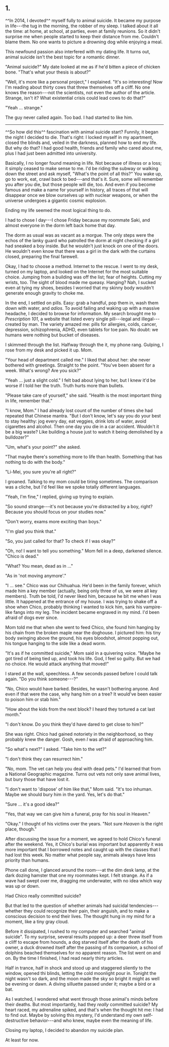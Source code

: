 ## 1.

^^In 2014, I devoted^^ myself fully to animal suicide. It became my purpose in life---the tug in the morning, the robber of my sleep. I talked about it all the time: at home, at school, at parties, even at family reunions. So it didn't surprise me when people started to keep their distance from me. Couldn't blame them. No one wants to picture a drowning dog while enjoying a meal.

This newfound passion also interfered with my dating life. It turns out, animal suicide isn't the best topic for a romantic dinner.

"Animal suicide?" My date looked at me as if he'd bitten a piece of chicken bone. "That's what your thesis is about?"

"Well, it's more like a personal project," I explained. "It's so interesting! Now I'm reading about thirty cows that threw themselves off a cliff. No one knows the reason---not the scientists, not even the author of the article. Strange, isn't it? What existential crisis could lead cows to do that?"

"Yeah ... strange."

The guy never called again. Too bad. I had started to like him.

* * *

^^So how did this^^ fascination with animal suicide start? Funnily, it began the night I decided to die. That's right: I locked myself in my apartment, closed the blinds and, veiled in the darkness, planned how to end my life. But why do that? I had good health, friends and family who cared about me, plus I had just been admitted into university.

Basically, I no longer found meaning in life. Not because of illness or a loss; it simply ceased to make sense to me. I'd be riding the subway or walking down the street and ask myself, "What's the point of all this?" You wake up, go to work, eat, crawl back to bed---and that's it. Sure, some will remember you after you die, but those people will die, too. And even if you become famous and make a name for yourself in history, all traces of that will disappear once we blow ourselves up with nuclear weapons, or when the universe undergoes a gigantic cosmic explosion.

Ending my life seemed the most logical thing to do.

I had to chose I day---I chose Friday because my roommate Saki, and almost everyone in the dorm left back home that day.

The dorm as usual was as vacant as a morgue. The only steps were the echos of the lanky guard who patrolled the dorm at night checking if a girl had sneaked a boy inside. But he wouldn't just knock on one of the doors. He wouldn't even know that there was a girl in the dark with the curtains closed, preparing the final farewell.

Okay, I had to choose a method. Internet to the rescue. I went to my desk, turned on my laptop, and looked on the Internet for the most suitable choice. Jumping from a building was off the list; fear of heights. Cutting my wrists, too. The sight of blood made me queasy. Hanging? Nah, I sucked even at tying my shoes, besides I worried that my skinny body wouldn't generate enough gravity to choke me.

In the end, I settled on pills. Easy: grab a handful, pop them in, wash them down with water, and *adios*. To avoid failing and waking up with a massive headache, I decided to browse for information. My search brought me to *Prescription 101*, a website that listed every single pill---legal and illegal---created by man. The variety amazed me: pills for allergies, colds, cancer, depression, schizophrenia, ADHD, even tablets for toe pain. No doubt: we humans were nothing but bucket of diseases.

I skimmed through the list. Halfway through the it, my phone rang. Gulping, I rose from my desk and picked it up. Mom.

"Your head of department called me." I liked that about her: she never bothered with greetings. Straight to the point. "You've been absent for a week. What's wrong? Are you sick?"

"Yeah ... just a slight cold." I felt bad about lying to her, but I knew it'd be worse if I told her the truth. Truth hurts more than bullets.

"Please take care of yourself," she said. "Health is the most important thing in life, remember that."

"I know, Mom." I had already lost count of the number of times she had repeated that Chinese mantra. "But I don't know, let's say you do your best to stay healthy: jog every day, eat veggies, drink lots of water, avoid cigarettes and alcohol. Then one day you die in a car accident. Wouldn't it be a big waste? Like building a house just to watch it being demolished by a bulldozer?"

"Um, what's your point?" she asked.

"That maybe there's something more to life than health. Something that has nothing to do with the body."

"Li-Mei, you sure you're all right?"

I groaned. Talking to my mom could be tiring sometimes. The comparison was a cliche, but I'd feel like we spoke totally different languages.

"Yeah, I'm fine," I replied, giving up trying to explain.

"So sound strange---it's not because you're distracted by a boy, right? Because you should focus on your studies now."

"Don't worry, exams more exciting than boys."

"I'm glad you think that."

"So, you just called for that? To check if I was okay?"

"Oh, no! I want to tell you something." Mom fell in a deep, darkened silence. "Chico is dead."

"What? You mean, dead as in ..."

"As in 'not moving anymore'."

"I ... see." Chico was our Chihuahua. He'd been in the family forever, which made him a key member (actually, being only three of us, we were all key members). Truth be told, I'd never liked him, because he bit me when I was little. It happened at the entrance of my house. I was trying to shake off a shoe when Chico, probably thinking I wanted to kick him, sank his vampire-like fangs into my leg. The incident became engraved in my mind. I'd been afraid of dogs ever since.

Mom told me that when she went to feed Chico, she found him hanging by his chain from the broken maple near the doghouse. I pictured him: his tiny body swinging above the ground, his eyes bloodshot, almost popping out, his tongue hanging to the side like a dead worm.

"It's as if he committed suicide," Mom said in a quivering voice. "Maybe he got tired of being tied up, and took his life. God, I feel so guilty. But we had no choice. He would attack anything that moved!"

I stared at the wall, speechless. A few seconds passed before I could talk again. "Do you think someone---?"

"No, Chico would have barked. Besides, he wasn't bothering anyone. And even if that were the case, why hang him on a tree? It would've been easier to poison him or stab him."

"How about the kids from the next block? I heard they tortured a cat last month."

"I don't know. Do you think they'd have dared to get close to him?"

She was right. Chico had gained notoriety in the neighborhood, so they probably knew the danger. Gosh, even *I* was afraid of approaching him.

"So what's next?" I asked. "Take him to the vet?"

"I don't think they can resurrect him."

"No, mom. The vet can help you deal with dead pets." I'd learned that from a National Geographic magazine. Turns out vets not only save animal lives, but bury those that have lost it.

"I don't want to 'dispose' of him like that," Mom said. "It's too inhuman. Maybe we should bury him in the yard. Yes, let's do that."

"Sure ... it's a good idea?"

"Yes, that way we can give him a funeral, pray for his soul in Heaven."

"Okay." I thought of his victims over the years. "Not sure *Heaven* is the right place, though."

After discussing the issue for a moment, we agreed to hold Chico's funeral after the weekend. Yes, it Chico's burial was important but apparently it was more important that I borrowed notes and caught up with the classes that I had lost this week. No matter what people say, animals always have less priority than humans.

Phone call done, I glanced around the room---at the dim desk lamp, at the dark dozing hamster that one my roommates kept. I felt strange. As if a wave had swept over me, dragging me underwater, with no idea which way was up or down.

Had Chico really committed suicide?

But that led to the question of whether animals had suicidal tendencies---whether they could recognize their pain, their anguish, and to make a conscious decision to end their lives. The thought hung in my mind for a moment, like a tiny gray cloud.

Before it dissipated, I rushed to my computer and searched "animal suicide". To my surprise, several results popped up: a deer threw itself from a cliff to escape from hounds, a dog starved itself after the death of his owner, a duck drowned itself after the passing of its companion, a school of dolphins beached themselves for no apparent reason. The list went on and on. By the time I finished, I had read nearly thirty articles.

Half in trance, half in shock and stood up and staggered sliently to the window, opened thi blinds, letting the cold moonlight pour in. Tonight the night wasn't so dark, and the moon made the sky so bright it might as well be evening or dawn. A diving silluette passed under it; maybe a bird or a bat.

As I watched, I wondered what went through those animal's minds before their deaths. But most importantly, had they *really* committed suicide? My heart raced, my adrenaline spiked, and that's when the thought hit me: I had to find out. Maybe by solving this mystery, I'd understand my own self-destructive behavior---and who knew, maybe even the meaning of life.

Closing my laptop, I decided to abandon my suicide plan.

At least for now.
